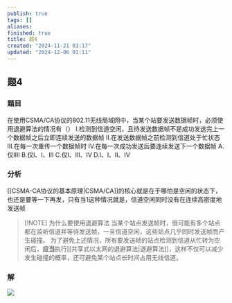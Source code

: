```yaml
---
publish: true
tags: []
aliases: 
finished: true
title: 题4
created: "2024-11-21 03:17"
updated: "2024-12-06 01:11"
---
```

## 题4
### 题目
在使用CSMA/CA协议的802.11无线局域网中，当某个站要发送数据帧时，必须使用退避算法的情况有（）
I.检测到信道空闲，且待发送数据帧不是成功发送完上一个数据帧之后立即连续发送的数据帧
Ⅱ.在发送数据帧之前检测到信道处于忙状态
III.在每一次重传一个数据帧时
IV.在每一次成功发送后要连续发送下一个数据帧
A.仅IⅡI
B.仅I、I、III
C.仅I、III、IV
D.I、I、II、IV
### 分析
[[CSMA-CA协议的基本原理|CSMA/CA]]的核心就是在于哪怕是空闲的状态下，也还是要等一下再发，只有当1这种情况就是，信道空闲同时没有在连续高密度地发送帧
> [!NOTE] 为什么要使用退避算法
当某个站点发送帧时，很可能有多个站点都在监听信道并等待发送帧，一旦信道空闲，这些站点几乎同时发送帧而产生碰撞。
为了避免上述情况，所有要发送帧的站点检测到信道从忙转为空闲后，**应当**执行[[共享式以太网的退避算法|退避算法]]，这样不仅可以减少发生碰撞的概率，还可避免某个站点长时间占用无线信道。
### 解
![](https://img.hwenyi.tech/202411241203527.webp)

